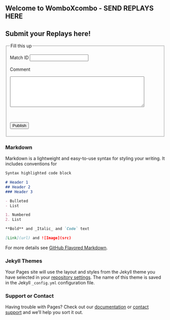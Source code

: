 ## Welcome to WomboXcombo - SEND REPLAYS HERE

## Submit your Replays here!

<html lang="en">
<head>
<body>

<form action="" method="POST">
<fieldset>
<legend>Fill this up</legend>

<label for="Match ID">Match ID</label>
<input type="text" name="Match ID" id="Match ID" value="" maxlength="200" />
<br /><br />
<label for="comment">Comment</label>
<textarea rows="6" cols="50" name="comment" id="comment"></textarea>
<br /><br />
<input type="submit" value="Publish"/>

</fieldset>


</form>

</body>

<div id="fb-root"></div>
<script>(function(d, s, id) {
  var js, fjs = d.getElementsByTagName(s)[0];
  if (d.getElementById(id)) return;
  js = d.createElement(s); js.id = id;
  js.src = "//connect.facebook.net/en_US/sdk.js#xfbml=1&version=v2.8";
  fjs.parentNode.insertBefore(js, fjs);
}(document, 'script', 'facebook-jssdk'));</script>

</head>
</html>

### Markdown

Markdown is a lightweight and easy-to-use syntax for styling your writing. It includes conventions for

```markdown
Syntax highlighted code block

# Header 1
## Header 2
### Header 3

- Bulleted
- List

1. Numbered
2. List

**Bold** and _Italic_ and `Code` text

[Link](url) and ![Image](src)
```

For more details see [GitHub Flavored Markdown](https://guides.github.com/features/mastering-markdown/).

### Jekyll Themes

Your Pages site will use the layout and styles from the Jekyll theme you have selected in your [repository settings](https://github.com/Luxferous/luxferous.github.io/settings). The name of this theme is saved in the Jekyll `_config.yml` configuration file.

### Support or Contact

Having trouble with Pages? Check out our [documentation](https://help.github.com/categories/github-pages-basics/) or [contact support](https://github.com/contact) and we’ll help you sort it out.
